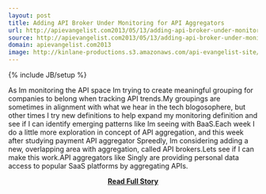 ```yaml
---
layout: post
title: Adding API Broker Under Monitoring for API Aggregators
url: http://apievangelist.com2013/05/13/adding-api-broker-under-monitoring-for-api-aggregators/
source: http://apievangelist.com2013/05/13/adding-api-broker-under-monitoring-for-api-aggregators/
domain: apievangelist.com2013
image: http://kinlane-productions.s3.amazonaws.com/api-evangelist-site/blog/payments-api-broker-spreedly.png
---
```

{% include JB/setup %}<p>As Im monitoring the API space Im trying to create meaningful grouping for companies to belong when tracking API trends.My groupings are sometimes in alignment with what we hear in the tech blogosophere, but other times I try new definitions to help expand my monitoring definition and see if I can identify emerging patterns like Im seeing with BaaS.Each week I do a little more exploration in concept of API aggregation, and this week after studying payment API aggregator Spreedly, Im considering adding a new, overlapping area with aggregation, called API brokers.Lets see if I can make this work.API aggregators like Singly are providing personal data access to popular SaaS platforms by aggregating APIs.</p>
<center><p><a href="http://apievangelist.com2013/05/13/adding-api-broker-under-monitoring-for-api-aggregators/" style='padding:25px; font-sze:18px; font-weight: bold;'>Read Full Story</a></p></center>

